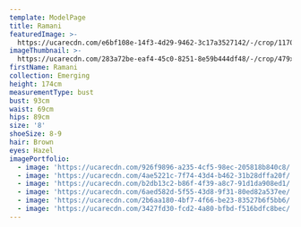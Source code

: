 ```yaml
---
template: ModelPage
title: Ramani
featuredImage: >-
  https://ucarecdn.com/e6bf108e-14f3-4d29-9462-3c17a3527142/-/crop/1170x751/0,49/-/preview/
imageThumbnail: >-
  https://ucarecdn.com/283a72be-eaf4-45c0-8251-8e59b444df48/-/crop/479x690/143,80/-/preview/
firstName: Ramani
collection: Emerging
height: 174cm
measurementType: bust
bust: 93cm
waist: 69cm
hips: 89cm
size: '8'
shoeSize: 8-9
hair: Brown
eyes: Hazel
imagePortfolio:
  - image: 'https://ucarecdn.com/926f9896-a235-4cf5-98ec-205818b840c8/'
  - image: 'https://ucarecdn.com/4ae5221c-7f74-43d4-b462-31b28dffa20f/'
  - image: 'https://ucarecdn.com/b2db13c2-b86f-4f39-a8c7-91d1da908ed1/'
  - image: 'https://ucarecdn.com/6aed582d-5f55-43d8-9f31-80ed82a537ee/'
  - image: 'https://ucarecdn.com/2b6aa180-4bf7-4f66-be23-83527b6f5bb6/'
  - image: 'https://ucarecdn.com/3427fd30-fcd2-4a80-bfbd-f516bdfc8bec/'
---
```


